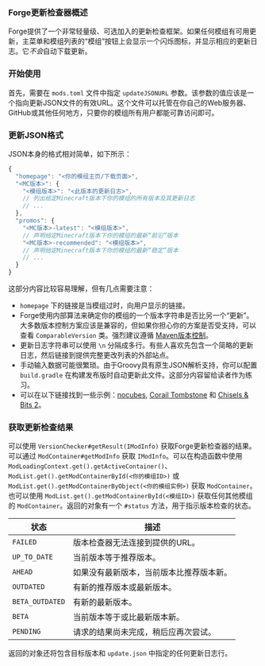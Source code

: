 ### Forge更新检查器概述
Forge提供了一个非常轻量级、可选加入的更新检查框架。如果任何模组有可用更新，主菜单和模组列表的“模组”按钮上会显示一个闪烁图标，并显示相应的更新日志。它*不会*自动下载更新。

### 开始使用
首先，需要在 `mods.toml` 文件中指定 `updateJSONURL` 参数。该参数的值应该是一个指向更新JSON文件的有效URL。这个文件可以托管在你自己的Web服务器、GitHub或其他任何地方，只要你的模组所有用户都能可靠访问即可。

### 更新JSON格式
JSON本身的格式相对简单，如下所示：
```js
{
  "homepage": "<你的模组主页/下载页面>",
  "<MC版本>": {
    "<模组版本>": "<此版本的更新日志>", 
    // 列出给定Minecraft版本下你的模组的所有版本及其更新日志
    // ...
  },
  "promos": {
    "<MC版本>-latest": "<模组版本>",
    // 声明给定Minecraft版本下你的模组的最新“前沿”版本
    "<MC版本>-recommended": "<模组版本>",
    // 声明给定Minecraft版本下你的模组的最新“稳定”版本
    // ...
  }
}
```
这部分内容比较容易理解，但有几点需要注意：
- `homepage` 下的链接是当模组过时，向用户显示的链接。
- Forge使用内部算法来确定你的模组的一个版本字符串是否比另一个“更新”。大多数版本控制方案应该是兼容的，但如果你担心你的方案是否受支持，可以查看 `ComparableVersion` 类。强烈建议遵循 [Maven版本控制][mvnver]。
- 更新日志字符串可以使用 `\n` 分隔成多行。有些人喜欢先包含一个简略的更新日志，然后链接到提供完整更改列表的外部站点。
- 手动输入数据可能很繁琐。由于Groovy具有原生JSON解析支持，你可以配置 `build.gradle` 在构建发布版时自动更新此文件。这部分内容留给读者作为练习。
- 可以在以下链接找到一些示例：[nocubes][], [Corail Tombstone][corail] 和 [Chisels & Bits 2][chisel]。

### 获取更新检查结果
可以使用 `VersionChecker#getResult(IModInfo)` 获取Forge更新检查器的结果。可以通过 `ModContainer#getModInfo` 获取 `IModInfo`。可以在构造函数中使用 `ModLoadingContext.get().getActiveContainer()`、`ModList.get().getModContainerById(<你的模组ID>)` 或 `ModList.get().getModContainerByObject(<你的模组实例>)` 获取 `ModContainer`。也可以使用 `ModList.get().getModContainerById(<模组ID>)` 获取任何其他模组的 `ModContainer`。返回的对象有一个 `#status` 方法，用于指示版本检查的状态。

| 状态 | 描述 |
| --- | --- |
| `FAILED` | 版本检查器无法连接到提供的URL。 |
| `UP_TO_DATE` | 当前版本等于推荐版本。 |
| `AHEAD` | 如果没有最新版本，当前版本比推荐版本新。 |
| `OUTDATED` | 有新的推荐版本或最新版本。 |
| `BETA_OUTDATED` | 有新的最新版本。 |
| `BETA` | 当前版本等于或比最新版本新。 |
| `PENDING` | 请求的结果尚未完成，稍后应再次尝试。 |

返回的对象还将包含目标版本和 `update.json` 中指定的任何更新日志行。

[mvnver]: ../gettingstarted/versioning.md
[nocubes]: https://cadiboo.github.io/projects/nocubes/update.json
[corail]: https://github.com/Corail31/tombstone_lite/blob/master/update.json
[chisel]: https://github.com/Aeltumn/Chisels-and-Bits-2/blob/master/update.json
